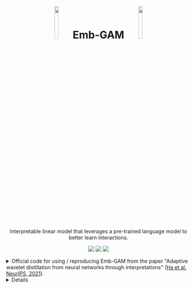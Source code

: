 <h1 align="center">   <img src="https://yu-group.github.io/adaptive-wavelets/anim.gif" width="15%"> Emb-GAM <img src="https://yu-group.github.io/adaptive-wavelets/anim.gif" width="15%"></h1>
<p align="center"> Interpretable linear model that leverages a pre-trained language model to better learn interactions.
</p>

<p align="center">
  <img src="https://img.shields.io/badge/license-mit-blue.svg">
  <img src="https://img.shields.io/badge/python-3.6--3.8-blue">
  <a href="https://github.com/csinva/imodels/actions"><img src="https://github.com/Yu-Group/adaptive-wavelets/workflows/tests/badge.svg"></a>
</p>  

<details>
<summary>Official code for using / reproducing Emb-GAM from the paper "Adaptive wavelet distillation from neural networks through interpretations" (<a href="https://arxiv.org/abs/2107.09145">Ha et al. NeurIPS, 2021</a>).
</summary>

<img src="https://yu-group.github.io/adaptive-wavelets/awd.jpg">

<blockquote>
<b>Abstract</b>: Deep learning models have achieved impressive prediction performance but often sacrifice interpretability, a critical consideration in high-stakes domains such as healthcare or policymaking.
In contrast, generalized additive models (GAMs) can maintain interpretability, but often suffer from poor prediction performance due to their inability to effectively capture feature interactions.
In this work, we aim to bridge this gap by using pre-trained large-language-models to extract embeddings for each input, and then learning a linear model in the embedding space.
The final learned model (which we call Emb-GAM) is a transparent, linear function of its input features and feature interactions
Leveraging the language model allows Emb-GAM to learn far fewer linear coefficients, modeling larger interactions, and generalizing well to novel inputs (e.g. unseen tokens in text).
Across a variety of natural-language-processing datasets, Emb-GAM achieves strong prediction performance without sacrificing interpretability.</blockquote>
</details>

<details>


# Related work

- Adaptive wavelet distillation (NeurIPS 2021 [pdf](https://arxiv.org/abs/2107.09145), [github](https://github.com/Yu-Group/adaptive-wavelets)) - distilling a neural network into a concise wavelet model
- TRIM (ICLR 2020 workshop [pdf](https://arxiv.org/abs/2003.01926), [github](https://github.com/csinva/transformation-importance)) - using simple reparameterizations, allows for calculating disentangled importances to transformations of the input (e.g. assigning importances to different frequencies)
- ACD (ICLR 2019 [pdf](https://openreview.net/pdf?id=SkEqro0ctQ), [github](https://github.com/csinva/hierarchical-dnn-interpretations)) - extends CD to CNNs / arbitrary DNNs, and aggregates explanations into a hierarchy
- CDEP (ICML 2020 [pdf](https://arxiv.org/abs/1909.13584), [github](https://github.com/laura-rieger/deep-explanation-penalization)) - penalizes CD / ACD scores during training to make models generalize better
- DAC (arXiv 2019 [pdf](https://arxiv.org/abs/1905.07631), [github](https://github.com/csinva/disentangled-attribution-curves)) - finds disentangled interpretations for random forests
- PDR framework (PNAS 2019 [pdf](https://arxiv.org/abs/1901.04592)) - an overarching framewwork for guiding and framing interpretable machine learning


If this package is useful for you, please cite the following!

```r
@article{ha2021adaptive,
  title={Adaptive wavelet distillation from neural networks through interpretations},
  author={Ha, Wooseok and Singh, Chandan and Lanusse, Francois and Upadhyayula, Srigokul and Yu, Bin},
  journal={Advances in Neural Information Processing Systems},
  volume={34},
  year={2021}
}
```
